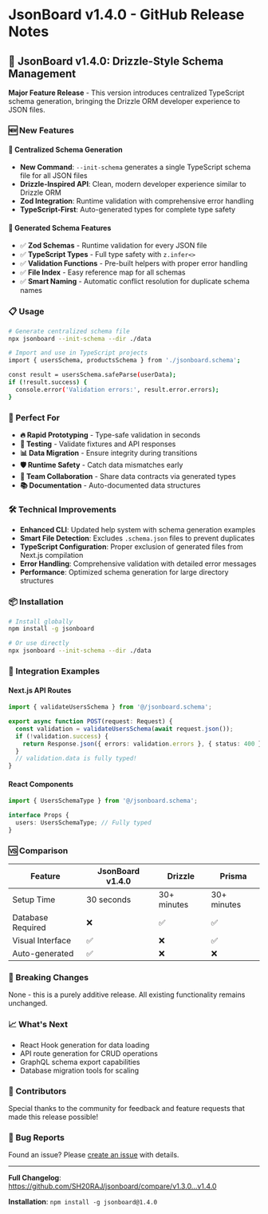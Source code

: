 # JsonBoard v1.4.0 - GitHub Release Notes

## 🚀 JsonBoard v1.4.0: Drizzle-Style Schema Management

**Major Feature Release** - This version introduces centralized TypeScript schema generation, bringing the Drizzle ORM developer experience to JSON files.

### 🆕 New Features

#### 🧪 Centralized Schema Generation
- **New Command**: `--init-schema` generates a single TypeScript schema file for all JSON files
- **Drizzle-Inspired API**: Clean, modern developer experience similar to Drizzle ORM
- **Zod Integration**: Runtime validation with comprehensive error handling
- **TypeScript-First**: Auto-generated types for complete type safety

#### 🔧 Generated Schema Features
- ✅ **Zod Schemas** - Runtime validation for every JSON file
- ✅ **TypeScript Types** - Full type safety with `z.infer<>`
- ✅ **Validation Functions** - Pre-built helpers with proper error handling
- ✅ **File Index** - Easy reference map for all schemas
- ✅ **Smart Naming** - Automatic conflict resolution for duplicate schema names

### 📋 Usage

```bash
# Generate centralized schema file
npx jsonboard --init-schema --dir ./data

# Import and use in TypeScript projects
import { usersSchema, productsSchema } from './jsonboard.schema';

const result = usersSchema.safeParse(userData);
if (!result.success) {
  console.error('Validation errors:', result.error.errors);
}
```

### 🎯 Perfect For

- **🔥 Rapid Prototyping** - Type-safe validation in seconds
- **🧪 Testing** - Validate fixtures and API responses
- **📊 Data Migration** - Ensure integrity during transitions
- **🛡️ Runtime Safety** - Catch data mismatches early
- **👥 Team Collaboration** - Share data contracts via generated types
- **📚 Documentation** - Auto-documented data structures

### 🛠️ Technical Improvements

- **Enhanced CLI**: Updated help system with schema generation examples
- **Smart File Detection**: Excludes `.schema.json` files to prevent duplicates
- **TypeScript Configuration**: Proper exclusion of generated files from Next.js compilation
- **Error Handling**: Comprehensive validation with detailed error messages
- **Performance**: Optimized schema generation for large directory structures

### 📦 Installation

```bash
# Install globally
npm install -g jsonboard

# Or use directly
npx jsonboard --init-schema --dir ./data
```

### 🔗 Integration Examples

#### Next.js API Routes
```typescript
import { validateUsersSchema } from '@/jsonboard.schema';

export async function POST(request: Request) {
  const validation = validateUsersSchema(await request.json());
  if (!validation.success) {
    return Response.json({ errors: validation.errors }, { status: 400 });
  }
  // validation.data is fully typed!
}
```

#### React Components
```typescript
import { UsersSchemaType } from '@/jsonboard.schema';

interface Props {
  users: UsersSchemaType; // Fully typed
}
```

### 🆚 Comparison

| Feature | JsonBoard v1.4.0 | Drizzle | Prisma |
|---------|------------------|---------|---------|
| Setup Time | 30 seconds | 30+ minutes | 30+ minutes |
| Database Required | ❌ | ✅ | ✅ |
| Visual Interface | ✅ | ❌ | ✅ |
| Auto-generated | ✅ | ❌ | ❌ |

### 🔄 Breaking Changes

None - this is a purely additive release. All existing functionality remains unchanged.

### 📈 What's Next

- React Hook generation for data loading
- API route generation for CRUD operations
- GraphQL schema export capabilities
- Database migration tools for scaling

### 🤝 Contributors

Special thanks to the community for feedback and feature requests that made this release possible!

### 🐛 Bug Reports

Found an issue? Please [create an issue](https://github.com/SH20RAJ/jsonboard/issues) with details.

---

**Full Changelog**: https://github.com/SH20RAJ/jsonboard/compare/v1.3.0...v1.4.0

**Installation**: `npm install -g jsonboard@1.4.0`
